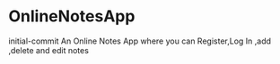 # OnlineNotesApp
initial-commit
An Online Notes App where you can Register,Log In ,add ,delete and edit notes
